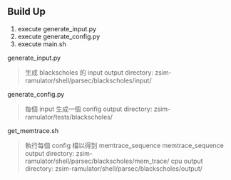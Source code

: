 ## Build Up

1. execute generate_input.py
2. execute generate_config.py
3. execute main.sh

generate_input.py
>生成 blackscholes 的 input
>output directory: zsim-ramulator/shell/parsec/blackscholes/input/

generate_config.py
>每個 input 生成一個 config
>output directory: zsim-ramulator/tests/blackscholes/

get_memtrace.sh
>執行每個 config 檔以得到 memtrace_sequence
>memtrace_sequence output directory: zsim-ramulator/shell/parsec/blackscholes/mem_trace/
>cpu output directory: zsim-ramulator/shell/parsec/blackscholes/output/